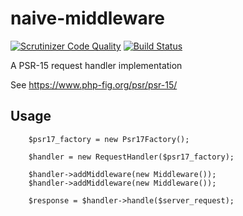 # naive-middleware
[![Scrutinizer Code Quality](https://scrutinizer-ci.com/g/Logifire/naive-middleware/badges/quality-score.png?b=master)](https://scrutinizer-ci.com/g/Logifire/naive-middleware/?branch=master)
[![Build Status](https://scrutinizer-ci.com/g/Logifire/naive-middleware/badges/build.png?b=master)](https://scrutinizer-ci.com/g/Logifire/naive-middleware/build-status/master)

A PSR-15 request handler implementation

See https://www.php-fig.org/psr/psr-15/

## Usage

```
    $psr17_factory = new Psr17Factory();

    $handler = new RequestHandler($psr17_factory);

    $handler->addMiddleware(new Middleware());
    $handler->addMiddleware(new Middleware());

    $response = $handler->handle($server_request);
```

